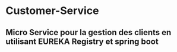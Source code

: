 # Customer-Service
## Micro Service pour la gestion des clients en utilisant EUREKA Registry et spring boot 
